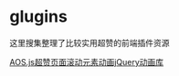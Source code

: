 # glugins
这里搜集整理了比较实用超赞的前端插件资源

<a href="http://www.jq22.com/jquery-info8150">AOS.js超赞页面滚动元素动画jQuery动画库</a>
